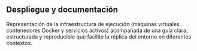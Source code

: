 ## Despliegue y documentación
Representación de la infraestructura de ejecución (máquinas virtuales, contenedores Docker y servicios activos) acompañada de una guía clara, estructurada y reproducible que facilite la réplica del entorno en diferentes contextos.

